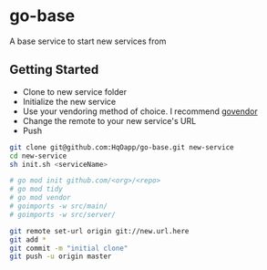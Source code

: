 # go-base
A base service to start new services from

## Getting Started

* Clone to new service folder
* Initialize the new service
* Use your vendoring method of choice.  I recommend [govendor](https://github.com/kardianos/govendor)
* Change the remote to your new service's URL
* Push

```sh
git clone git@github.com:HqOapp/go-base.git new-service
cd new-service
sh init.sh <serviceName>

# go mod init github.com/<org>/<repo>
# go mod tidy
# go mod vendor
# goimports -w src/main/
# goimports -w src/server/

git remote set-url origin git://new.url.here
git add *
git commit -m "initial clone"
git push -u origin master
```
